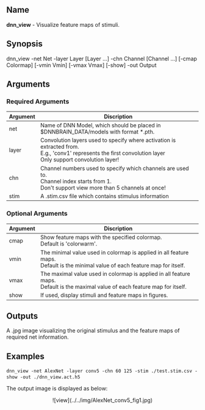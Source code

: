 ## Name
<b>dnn_view</b> - Visualize feature maps of stimuli.  

## Synopsis
dnn_view -net Net -layer Layer [Layer ...] -chn Channel [Channel ...] [-cmap Colormap] [-vmin Vmin] [-vmax Vmax] [-show] -out Output

## Arguments
### Required Arguments
|Argument|Discription|
|--------|-----------|
|net     |Name of DNN Model, which should be placed in $DNNBRAIN_DATA/models with format *.pth.|
|layer   |Convolution layers used to specify where activation is extracted from.</br>E.g., 'conv1' represents the first convolution layer</br>Only support convolution layer!|
|chn     |Channel numbers used to specify which channels are used to.</br>Channel index starts from 1.</br>Don't support view more than 5 channels at once!|
|stim    |A .stim.csv file which contains stimulus information|

### Optional Arguments
|Argument|Discription|
|--------|-----------|
|cmap    |Show feature maps with the specified colormap.</br>Default is 'colorwarm'.|
|vmin    |The minimal value used in colormap is applied in all feature maps.</br>Default is the minimal value of each feature map for itself.|
|vmax    |The maximal value used in colormap is applied in all feature maps.</br>Default is the maximal value of each feature map for itself.|
|show    |If used, display stimuli and feature maps in figures.|

## Outputs
A .jpg image visualizing the original stimulus and the feature maps of required net information.

## Examples
```
dnn_view -net AlexNet -layer conv5 -chn 60 125 -stim ./test.stim.csv -show -out ./dnn_view.act.h5
```
The output image is displayed as below:
<center>![view](../../img/AlexNet_conv5_fig1.jpg)</center>